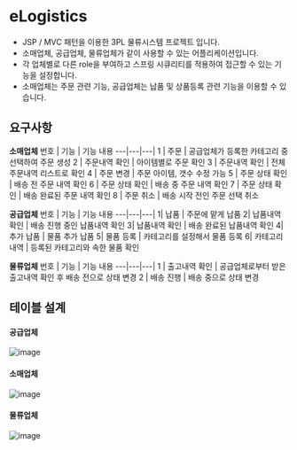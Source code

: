 # eLogistics
- JSP / MVC 패턴을 이용한 3PL 물류시스템 프로젝트 입니다.
- 소매업체, 공급업체, 물류업체가 같이 사용할 수 있는 어플리케이션입니다.
- 각 업체별로 다른 role을 부여하고 스프링 시큐리티를 적용하여 접근할 수 있는 기능을 설정합니다.
- 소매업체는 주문 관련 기능, 공급업체는 납품 및 상품등록 관련 기능을 이용할 수 있습니다.

## 요구사항
**소매업체**
번호 | 기능 | 기능 내용
---|---|---|
1 | 주문 | 공급업체가 등록한 카테고리 중 선택하여 주문 생성
2 | 주문내역 확인 | 아이템별로 주문 확인
3 | 주문내역 확인 | 전체 주문내역 리스트로 확인
4 | 주문 변경 | 주문 아이템, 갯수 수정 가능
5 | 주문 상태 확인 | 배송 전 주문 내역 확인
6 | 주문 상태 확인 | 배송 중 주문 내역 확인
7 | 주문 상태 확인 | 배송 완료된 주문 내역 확인
8 | 주문 취소 | 배송 시작 전인 주문 선택 취소

**공급업체**
번호 | 기능 | 기능 내용
---|---|---|
1| 납품 | 주문에 맡게 납품
2| 납품내역 확인 | 배송 진행 중인 납품내역 확인
3| 납품내역 확인 | 배송 완료된 납품내역 확인
4| 추가 납품 | 물품 추가 납품
5| 물품 등록 | 카테고리를 설정해서 물품 등록
6| 카테고리 내역 | 등록된 카테고리와 속한 물품 확인

**물류업체**
번호 | 기능 | 기능 내용
---|---|---|
1 | 출고내역 확인 | 공급업체로부터 받은 출고내역 확인 후 배송 전으로 상태 변경
2 | 배송 진행 | 배송 중으로 상태 변경

## 테이블 설계

#### 공급업체
![image](https://user-images.githubusercontent.com/105147525/173352720-24f7d63e-c2c9-4755-9267-f7bcde4471a4.png)

#### 소매업체

![image](https://user-images.githubusercontent.com/105147525/173355768-90906779-1c1d-4e07-8f9f-f1c16e4e45e4.png)

#### 물류업체

![image](https://user-images.githubusercontent.com/105147525/173823503-e2c39b0e-e198-47f8-baf6-16a6f5b1ca9d.png)

